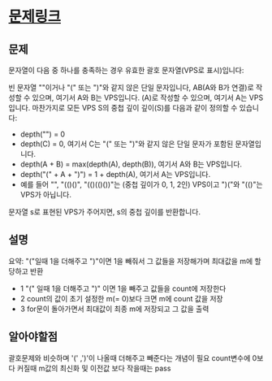 # [문제링크](https://leetcode.com/problems/maximum-nesting-depth-of-the-parentheses/description/)

## 문제
문자열이 다음 중 하나를 충족하는 경우 유효한 괄호 문자열(VPS로 표시)입니다:

빈 문자열 ""이거나 "(" 또는 ")"와 같지 않은 단일 문자입니다,
AB(A와 B가 연결)로 작성할 수 있으며, 여기서 A와 B는 VPS입니다.
(A)로 작성할 수 있으며, 여기서 A는 VPS입니다.
마찬가지로 모든 VPS S의 중첩 깊이 깊이(S)를 다음과 같이 정의할 수 있습니다:

- depth("") = 0
- depth(C) = 0, 여기서 C는 "(" 또는 ")"와 같지 않은 단일 문자가 포함된 문자열입니다.
- depth(A + B) = max(depth(A), depth(B)), 여기서 A와 B는 VPS입니다.
- depth("(" + A + ")") = 1 + depth(A), 여기서 A는 VPS입니다.
- 예를 들어 "", "(()()", "(()(()())"는 (중첩 깊이가 0, 1, 2인) VPS이고 ")("와 "(()"는 VPS가 아닙니다.

문자열 s로 표현된 VPS가 주어지면, s의 중첩 깊이를 반환합니다.
## 설명

요약: "("일때 1을 더해주고 ")"이면 1을 빼줘서 그 값들을 저장해가며 최대값을 m에 할당하고 반환

- 1  "(" 일때 1을 더해주고 ")" 이면 1을 빼주고 값들을 count에 저장한다
- 2  count의 값이 초기 설정한 m(= 0)보다 크면 m에 count 값을 저장
- 3  for문이 돌아가면서 최대값이 최종 m에 저장되고 그 값을 출력

## 알아야할점

괄호문제와 비슷하며 '(' ,')'이 나올때 더해주고 빼준다는 개념이 필요
count변수에 0보다 커질때 m값의 최신화 및 이전값 보다 작을때는 pass
